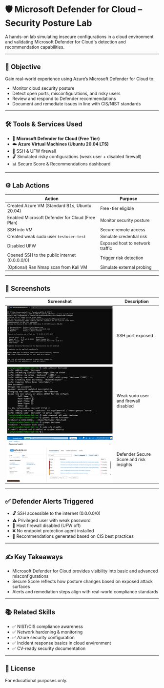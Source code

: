 # 🛡️ Microsoft Defender for Cloud – Security Posture Lab

A hands-on lab simulating insecure configurations in a cloud environment and validating Microsoft Defender for Cloud's detection and recommendation capabilities.

---

## 🧠 Objective

Gain real-world experience using Azure’s Microsoft Defender for Cloud to:

- Monitor cloud security posture
- Detect open ports, misconfigurations, and risky users
- Review and respond to Defender recommendations
- Document and remediate issues in line with CIS/NIST standards

---

## 🛠️ Tools & Services Used

- 🧩 **Microsoft Defender for Cloud (Free Tier)**
- ☁️ **Azure Virtual Machines (Ubuntu 20.04 LTS)**
- 🐧 SSH & UFW firewall
- 🔓 Simulated risky configurations (weak user + disabled firewall)
- 📊 Secure Score & Recommendations dashboard

---

## ⚙️ Lab Actions

| Action | Purpose |
|--------|---------|
| Created Azure VM (Standard B1s, Ubuntu 20.04) | Free-tier eligible |
| Enabled Microsoft Defender for Cloud (Free Plan) | Monitor security posture |
| SSH into VM | Secure remote access |
| Created weak sudo user `testuser:test` | Simulate credential risk |
| Disabled UFW | Exposed host to network traffic |
| Opened SSH to the public internet (0.0.0.0/0) | Trigger risk detection |
| (Optional) Ran Nmap scan from Kali VM | Simulate external probing |

---

## 📸 Screenshots

| Screenshot | Description |
|------------|-------------|
| ![VM Config](./SSH%20local.png) | SSH port exposed |
| ![Terminal Output](./newuser%20and%20disable%20ufw.png) | Weak sudo user and firewall disabled |
| ![Secure Score](./Azure%20lab%20report.png) | Defender Secure Score and risk insights |

---

## ✅ Defender Alerts Triggered

- 🔓 SSH accessible to the internet (0.0.0.0/0)
- ⚠️ Privileged user with weak password
- 🚩 Host firewall disabled (UFW off)
- ❌ No endpoint protection agent installed
- 🧠 Recommendations generated based on CIS best practices

---

## ✍️ Key Takeaways

- Microsoft Defender for Cloud provides visibility into basic and advanced misconfigurations
- Secure Score reflects how posture changes based on exposed attack surfaces
- Alerts and remediation steps align with real-world compliance standards

---

## 📚 Related Skills

- ✅ NIST/CIS compliance awareness  
- ✅ Network hardening & monitoring  
- ✅ Azure security configuration  
- ✅ Incident response basics in cloud environment  
- ✅ CV-ready security documentation

---

## 📌 License

For educational purposes only. 
